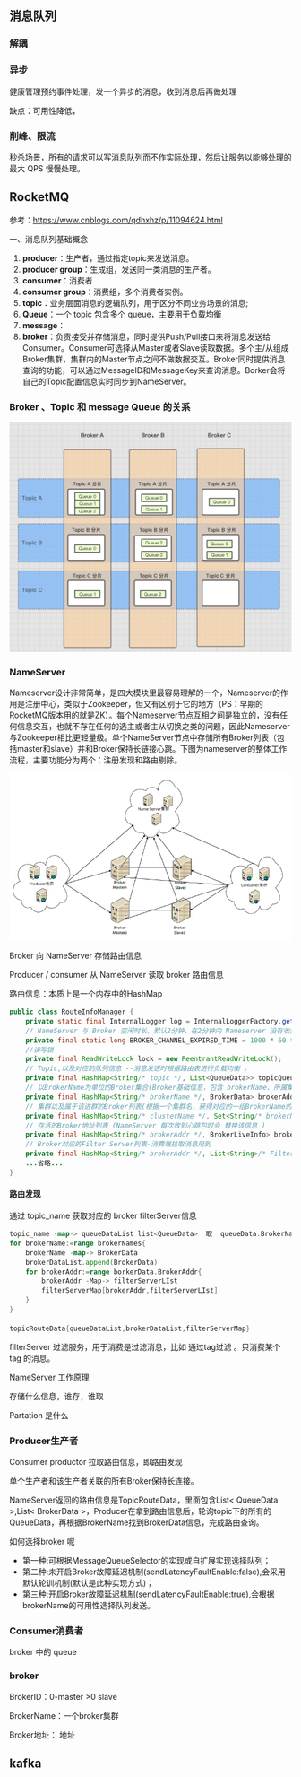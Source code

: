 ## 消息队列

### 解耦

### 异步

健康管理预约事件处理，发一个异步的消息，收到消息后再做处理

缺点：可用性降低，

### 削峰、限流

秒杀场景，所有的请求可以写消息队列而不作实际处理，然后让服务以能够处理的最大 QPS 慢慢处理。

## RocketMQ

参考：https://www.cnblogs.com/qdhxhz/p/11094624.html

一、消息队列基础概念

1.   **producer**：生产者，通过指定topic来发送消息。
2.   **producer group**：生成组，发送同一类消息的生产者。
3.   **consumer**：消费者
4.   **consumer group**：消费组，多个消费者实例。
5.   **topic**：业务层面消息的逻辑队列，用于区分不同业务场景的消息;
6.   **Queue**：一个 topic 包含多个 queue，主要用于负载均衡
7.   **message**：
8.   **broker**：负责接受并存储消息，同时提供Push/Pull接口来将消息发送给Consumer。Consumer可选择从Master或者Slave读取数据。多个主/从组成Broker集群，集群内的Master节点之间不做数据交互。Broker同时提供消息查询的功能，可以通过MessageID和MessageKey来查询消息。Borker会将自己的Topic配置信息实时同步到NameServer。



### Broker 、Topic 和 message Queue 的关系

![f3597e95-4f74-4212-a987-729ef1da2d29](https://raw.githubusercontent.com/chen-huicheng/ImageHub/main/typora_img/202307251046293.png)

### NameServer

Nameserver设计非常简单，是四大模块里最容易理解的一个，Nameserver的作用是注册中心，类似于Zookeeper，但又有区别于它的地方（PS：早期的RocketMQ版本用的就是ZK）。每个Nameserver节点互相之间是独立的，没有任何信息交互，也就不存在任何的选主或者主从切换之类的问题，因此Nameserver与Zookeeper相比更轻量级。单个NameServer节点中存储所有Broker列表（包括master和slave）并和Broker保持长链接心跳。下图为nameserver的整体工作流程，主要功能分为两个：注册发现和路由剔除。

![img](https://raw.githubusercontent.com/chen-huicheng/ImageHub/main/typora_img/202307251101978.png)

Broker 向 NameServer 存储路由信息

Producer / consumer 从 NameServer 读取 broker 路由信息

路由信息：本质上是一个内存中的HashMap

```java
public class RouteInfoManager {
    private static final InternalLogger log = InternalLoggerFactory.getLogger(LoggerName.NAMESRV_LOGGER_NAME);
    // NameServer 与 Broker 空闲时长，默认2分钟，在2分钟内 Nameserver 没有收到 Broker 的心跳包，则关闭该连接。
    private final static long BROKER_CHANNEL_EXPIRED_TIME = 1000 * 60 * 2;
    //读写锁
    private final ReadWriteLock lock = new ReentrantReadWriteLock();
    // Topic,以及对应的队列信息 --消息发送时根据路由表进行负载均衡 。
    private final HashMap<String/* topic */, List<QueueData>> topicQueueTable;
    // 以BrokerName为单位的Broker集合(Broker基础信息，包含 brokerName、所属集群名称、主备 Broker地址。)
    private final HashMap<String/* brokerName */, BrokerData> brokerAddrTable;
    // 集群以及属于该进群的Broker列表(根据一个集群名，获得对应的一组BrokerName的列表)
    private final HashMap<String/* clusterName */, Set<String/* brokerName */>> clusterAddrTable;
    // 存活的Broker地址列表 (NameServer 每次收到心跳包时会 替换该信息 )
    private final HashMap<String/* brokerAddr */, BrokerLiveInfo> brokerLiveTable;
    // Broker对应的Filter Server列表-消费端拉取消息用到
    private final HashMap<String/* brokerAddr */, List<String>/* Filter Server */> filterServerTable;
    ...省略...
}
```

#### 路由发现

通过 topic_name 获取对应的  broker filterServer信息

```go
topic_name -map-> queueDataList list<QueueData>  取  queueData.BrokerName
for brokerName:=range brokerNames{
    brokerName -map-> BrokerData
    brokerDataList.append(BrokerData)
    for brokerAddr:=range borkerData.BrokerAddr{
        brokerAddr -Map-> filterServerLIst
        filterServerMap[brokerAddr,filterServerLIst]
    }
}

topicRouteData{queueDataList,brokerDataList,filterServerMap}
```

filterServer 过滤服务，用于消费是过滤消息，比如 通过tag过滤 。只消费某个 tag 的消息。

NameServer 工作原理

存储什么信息，谁存，谁取

Partation 是什么

### Producer生产者

Consumer productor 拉取路由信息，即路由发现

单个生产者和该生产者关联的所有Broker保持长连接。

NameServer返回的路由信息是TopicRouteData，里面包含List< QueueData >,List< BrokerData >，Producer在拿到路由信息后，轮询topic下的所有的QueueData，再根据BrokerName找到BrokerData信息，完成路由查询。

如何选择broker 呢

-   第一种:可根据MessageQueueSelector的实现或自扩展实现选择队列；
-   第二种:未开启Broker故障延迟机制(sendLatencyFaultEnable:false),会采用默认轮训机制(默认是此种实现方式)；
-   第三种:开启Broker故障延迟机制(sendLatencyFaultEnable:true),会根据brokerName的可用性选择队列发送。

### Consumer消费者

broker 中的 queue

### broker

BrokerID：0-master  >0 slave

BrokerName：一个broker集群

Broker地址： 地址

## kafka